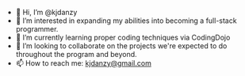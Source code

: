 - 👋 Hi, I’m @kjdanzy
- 👀 I’m interested in expanding my abilities into becoming a  full-stack programmer.
- 🌱 I’m currently learning proper coding techniques via CodingDojo
- 💞️ I’m looking to collaborate on the projects we're expected to do throughout the program and beyond.
- 📫 How to reach me: kjdanzy@gmail.com

<!---
kjdanzy/kjdanzy is a ✨ special ✨ repository because its `README.md` (this file) appears on your GitHub profile.
You can click the Preview link to take a look at your changes.
--->
